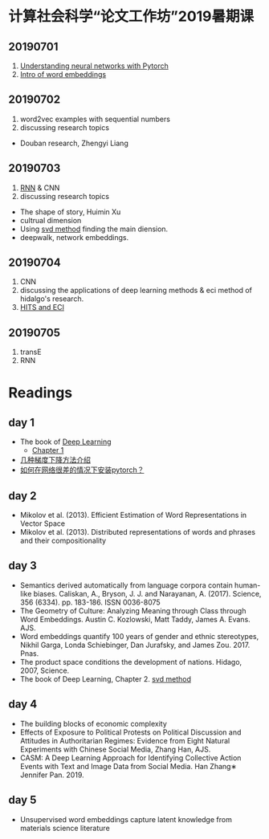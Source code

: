 # 计算社会科学“论文工作坊”2019暑期课

## 20190701

1. [Understanding neural networks with Pytorch](https://nbviewer.jupyter.org/github/computational-class/summer-school/blob/master/class_01_chengjun.ipynb)
1. [Intro of word embeddings](https://nbviewer.jupyter.org/github/computational-class/bigdata/blob/gh-pages/code/10.word2vec.ipynb)

## 20190702

1. word2vec examples with sequential numbers
2. discussing research topics
  - Douban research, Zhengyi Liang

## 20190703

1. [RNN](https://nbviewer.jupyter.org/github/computational-class/summer-school/blob/master/class_03_RNN_example.ipynb) & CNN
2. discussing research topics
  - The shape of story, Huimin Xu
  - cultrual dimension
  - Using [svd method](https://www.deeplearningbook.org/contents/linear_algebra.html) finding the main diension.
  - deepwalk, network embeddings.

## 20190704
1. CNN
2. discussing the applications of deep learning methods & eci method of hidalgo's research.
3. [HITS and ECI](https://nbviewer.jupyter.org/github/computational-class/summer-school/blob/master/class_04_hits.ipynb) 

## 20190705
1. transE
2. RNN




# Readings
## day 1
- The book of [Deep Learning](https://www.deeplearningbook.org)
  - [Chapter 1](https://www.deeplearningbook.org/contents/intro.html)
- [几种梯度下降方法介绍](https://www.cnblogs.com/lliuye/p/9451903.html)
- [如何在网络很差的情况下安装pytorch？](https://www.douban.com/note/724529188/)


## day 2
- Mikolov et al. (2013). Efficient Estimation of Word Representations in Vector Space
- Mikolov et al. (2013). Distributed representations of words and phrases and their compositionality

## day 3
- Semantics derived automatically from language corpora contain human-like biases. Caliskan, A., Bryson, J. J. and Narayanan, A. (2017). Science, 356 (6334). pp. 183-186. ISSN 0036-8075
- The Geometry of Culture: Analyzing Meaning through Class through Word Embeddings. Austin C. Kozlowski, Matt Taddy, James A. Evans. AJS.
- Word embeddings quantify 100 years of gender and ethnic stereotypes, Nikhil Garga, Londa Schiebinger, Dan Jurafsky, and James Zou. 2017. Pnas.
- The product space conditions the development of nations. Hidago, 2007, Science.
- The book of Deep Learning, Chapter 2. [svd method](https://www.deeplearningbook.org/contents/linear_algebra.html)

## day 4
- The building blocks of economic complexity
- Effects of Exposure to Political Protests on Political Discussion and Attitudes in Authoritarian Regimes: Evidence from Eight Natural Experiments with Chinese Social Media, Zhang Han, AJS.
- CASM: A Deep Learning Approach for Identifying Collective Action Events with Text and Image Data from Social Media. Han Zhang∗ Jennifer Pan. 2019.

## day 5
- Unsupervised word embeddings capture latent knowledge from materials science literature
